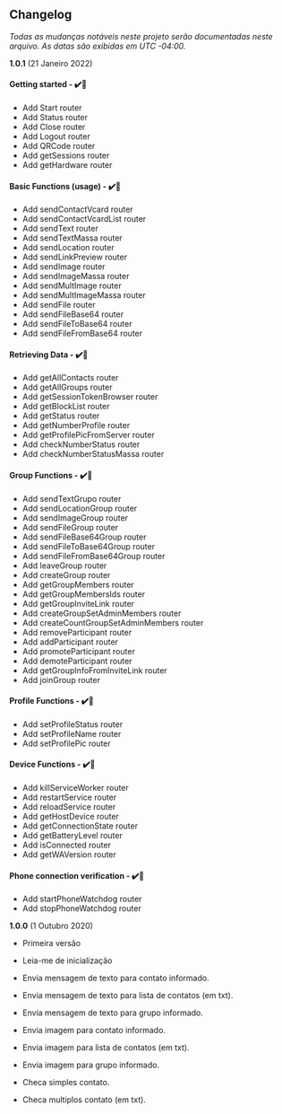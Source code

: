 ﻿## Changelog

_Todas as mudanças notáveis ​​neste projeto serão documentadas neste arquivo. As datas são exibidas em UTC -04:00._

**1.0.1**
(21 Janeiro 2022)

#### Getting started - ✔️📝

- Add Start router
- Add Status router
- Add Close router
- Add Logout router
- Add QRCode router
- Add getSessions router
- Add getHardware router

#### Basic Functions (usage) - ✔️📝

- Add sendContactVcard router
- Add sendContactVcardList router
- Add sendText router
- Add sendTextMassa router
- Add sendLocation router
- Add sendLinkPreview router
- Add sendImage router
- Add sendImageMassa router
- Add sendMultImage router
- Add sendMultImageMassa router
- Add sendFile router
- Add sendFileBase64 router
- Add sendFileToBase64 router
- Add sendFileFromBase64 router

#### Retrieving Data - ✔️📝

- Add getAllContacts router
- Add getAllGroups router
- Add getSessionTokenBrowser router
- Add getBlockList router
- Add getStatus router
- Add getNumberProfile router
- Add getProfilePicFromServer router
- Add checkNumberStatus router
- Add checkNumberStatusMassa router

#### Group Functions - ✔️📝

- Add sendTextGrupo router
- Add sendLocationGroup router
- Add sendImageGroup router
- Add sendFileGroup router
- Add sendFileBase64Group router
- Add sendFileToBase64Group router
- Add sendFileFromBase64Group router
- Add leaveGroup router
- Add createGroup router
- Add getGroupMembers router
- Add getGroupMembersIds router
- Add getGroupInviteLink router
- Add createGroupSetAdminMembers router
- Add createCountGroupSetAdminMembers router
- Add removeParticipant router
- Add addParticipant router
- Add promoteParticipant router
- Add demoteParticipant router
- Add getGroupInfoFromInviteLink router
- Add joinGroup router

#### Profile Functions - ✔️📝

- Add setProfileStatus router
- Add setProfileName router
- Add setProfilePic router

#### Device Functions - ✔️📝

- Add killServiceWorker router
- Add restartService router
- Add reloadService router
- Add getHostDevice router
- Add getConnectionState router
- Add getBatteryLevel router
- Add isConnected router
- Add getWAVersion router

#### Phone connection verification - ✔️📝

- Add startPhoneWatchdog router
- Add stopPhoneWatchdog router

**1.0.0**
(1 Outubro 2020)

- Primeira versão

- Leia-me de inicialização

- Envia mensagem de texto para contato informado.

- Envia mensagem de texto para lista de contatos (em txt).

- Envia mensagem de texto para grupo informado.

- Envia imagem para contato informado.

- Envia imagem para lista de contatos (em txt).

- Envia imagem para grupo informado.

- Checa simples contato.

- Checa multiplos contato (em txt).
